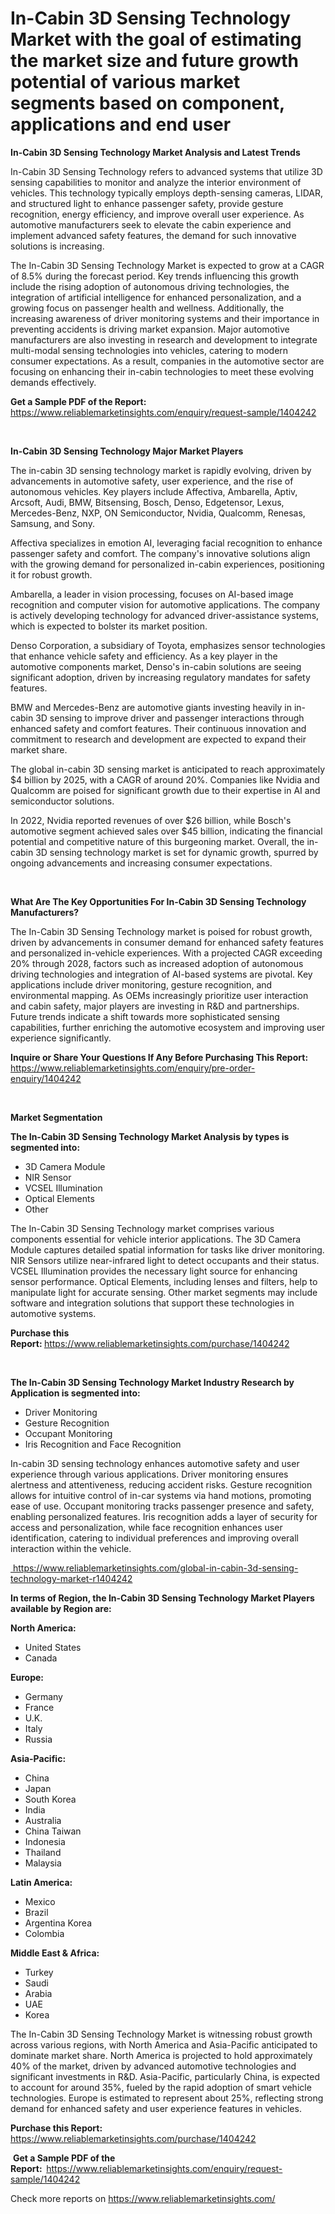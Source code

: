 <p><h1>In-Cabin 3D Sensing Technology Market with the goal of estimating the market size and future growth potential of various market segments based on component, applications and end user</h1></p><p><strong>In-Cabin 3D Sensing Technology Market Analysis and Latest Trends</strong></p>
<p><p>In-Cabin 3D Sensing Technology refers to advanced systems that utilize 3D sensing capabilities to monitor and analyze the interior environment of vehicles. This technology typically employs depth-sensing cameras, LIDAR, and structured light to enhance passenger safety, provide gesture recognition, energy efficiency, and improve overall user experience. As automotive manufacturers seek to elevate the cabin experience and implement advanced safety features, the demand for such innovative solutions is increasing.</p><p>The In-Cabin 3D Sensing Technology Market is expected to grow at a CAGR of 8.5% during the forecast period. Key trends influencing this growth include the rising adoption of autonomous driving technologies, the integration of artificial intelligence for enhanced personalization, and a growing focus on passenger health and wellness. Additionally, the increasing awareness of driver monitoring systems and their importance in preventing accidents is driving market expansion. Major automotive manufacturers are also investing in research and development to integrate multi-modal sensing technologies into vehicles, catering to modern consumer expectations. As a result, companies in the automotive sector are focusing on enhancing their in-cabin technologies to meet these evolving demands effectively.</p></p>
<p><strong>Get a Sample PDF of the Report:&nbsp;</strong> <a href="https://www.reliablemarketinsights.com/enquiry/request-sample/1404242?utm_campaign=2468&utm_medium=2&utm_source=Github&utm_content=ia&utm_term=28022025&utm_id=in-cabin-3d-sensing-technology">https://www.reliablemarketinsights.com/enquiry/request-sample/1404242</a></p>
<p>&nbsp;</p>
<p><strong>In-Cabin 3D Sensing Technology Major Market Players</strong></p>
<p><p>The in-cabin 3D sensing technology market is rapidly evolving, driven by advancements in automotive safety, user experience, and the rise of autonomous vehicles. Key players include Affectiva, Ambarella, Aptiv, Arcsoft, Audi, BMW, Bitsensing, Bosch, Denso, Edgetensor, Lexus, Mercedes-Benz, NXP, ON Semiconductor, Nvidia, Qualcomm, Renesas, Samsung, and Sony.</p><p>Affectiva specializes in emotion AI, leveraging facial recognition to enhance passenger safety and comfort. The company's innovative solutions align with the growing demand for personalized in-cabin experiences, positioning it for robust growth.</p><p>Ambarella, a leader in vision processing, focuses on AI-based image recognition and computer vision for automotive applications. The company is actively developing technology for advanced driver-assistance systems, which is expected to bolster its market position.</p><p>Denso Corporation, a subsidiary of Toyota, emphasizes sensor technologies that enhance vehicle safety and efficiency. As a key player in the automotive components market, Denso's in-cabin solutions are seeing significant adoption, driven by increasing regulatory mandates for safety features.</p><p>BMW and Mercedes-Benz are automotive giants investing heavily in in-cabin 3D sensing to improve driver and passenger interactions through enhanced safety and comfort features. Their continuous innovation and commitment to research and development are expected to expand their market share.</p><p>The global in-cabin 3D sensing market is anticipated to reach approximately $4 billion by 2025, with a CAGR of around 20%. Companies like Nvidia and Qualcomm are poised for significant growth due to their expertise in AI and semiconductor solutions.</p><p>In 2022, Nvidia reported revenues of over $26 billion, while Bosch's automotive segment achieved sales over $45 billion, indicating the financial potential and competitive nature of this burgeoning market. Overall, the in-cabin 3D sensing technology market is set for dynamic growth, spurred by ongoing advancements and increasing consumer expectations.</p></p>
<p>&nbsp;</p>
<p><strong>What Are The Key Opportunities For In-Cabin 3D Sensing Technology Manufacturers?</strong></p>
<p><p>The In-Cabin 3D Sensing Technology market is poised for robust growth, driven by advancements in consumer demand for enhanced safety features and personalized in-vehicle experiences. With a projected CAGR exceeding 20% through 2028, factors such as increased adoption of autonomous driving technologies and integration of AI-based systems are pivotal. Key applications include driver monitoring, gesture recognition, and environmental mapping. As OEMs increasingly prioritize user interaction and cabin safety, major players are investing in R&D and partnerships. Future trends indicate a shift towards more sophisticated sensing capabilities, further enriching the automotive ecosystem and improving user experience significantly.</p></p>
<p><strong>Inquire or Share Your Questions If Any Before Purchasing This Report:</strong> <a href="https://www.reliablemarketinsights.com/enquiry/pre-order-enquiry/1404242?utm_campaign=2468&utm_medium=2&utm_source=Github&utm_content=ia&utm_term=28022025&utm_id=in-cabin-3d-sensing-technology">https://www.reliablemarketinsights.com/enquiry/pre-order-enquiry/1404242</a></p>
<p>&nbsp;</p>
<p><strong>Market Segmentation</strong></p>
<p><strong>The In-Cabin 3D Sensing Technology Market Analysis by types is segmented into:</strong></p>
<p><ul><li>3D Camera Module</li><li>NIR Sensor</li><li>VCSEL Illumination</li><li>Optical Elements</li><li>Other</li></ul></p>
<p><p>The In-Cabin 3D Sensing Technology market comprises various components essential for vehicle interior applications. The 3D Camera Module captures detailed spatial information for tasks like driver monitoring. NIR Sensors utilize near-infrared light to detect occupants and their status. VCSEL Illumination provides the necessary light source for enhancing sensor performance. Optical Elements, including lenses and filters, help to manipulate light for accurate sensing. Other market segments may include software and integration solutions that support these technologies in automotive systems.</p></p>
<p><strong>Purchase this Report:&nbsp;</strong><a href="https://www.reliablemarketinsights.com/purchase/1404242?utm_campaign=2468&utm_medium=2&utm_source=Github&utm_content=ia&utm_term=28022025&utm_id=in-cabin-3d-sensing-technology">https://www.reliablemarketinsights.com/purchase/1404242</a></p>
<p>&nbsp;</p>
<p><strong>The In-Cabin 3D Sensing Technology Market Industry Research by Application is segmented into:</strong></p>
<p><ul><li>Driver Monitoring</li><li>Gesture Recognition</li><li>Occupant Monitoring</li><li>Iris Recognition and Face Recognition</li></ul></p>
<p><p>In-cabin 3D sensing technology enhances automotive safety and user experience through various applications. Driver monitoring ensures alertness and attentiveness, reducing accident risks. Gesture recognition allows for intuitive control of in-car systems via hand motions, promoting ease of use. Occupant monitoring tracks passenger presence and safety, enabling personalized features. Iris recognition adds a layer of security for access and personalization, while face recognition enhances user identification, catering to individual preferences and improving overall interaction within the vehicle.</p></p>
<p><a href="https://www.reliablemarketinsights.com/global-in-cabin-3d-sensing-technology-market-r1404242?utm_campaign=2468&utm_medium=2&utm_source=Github&utm_content=ia&utm_term=28022025&utm_id=in-cabin-3d-sensing-technology">&nbsp;https://www.reliablemarketinsights.com/global-in-cabin-3d-sensing-technology-market-r1404242</a></p>
<p><strong>In terms of Region, the In-Cabin 3D Sensing Technology Market Players available by Region are:</strong></p>
<p>
    <p> <strong> North America: </strong>
        <ul>
            <li>United States</li>
            <li>Canada</li>
        </ul>
        </p> 
    <p> <strong> Europe: </strong>
        <ul>
            <li>Germany</li>
            <li>France</li>
            <li>U.K.</li>
            <li>Italy</li>
            <li>Russia</li>
        </ul>
        </p> 
    <p> <strong> Asia-Pacific: </strong>
        <ul>
            <li>China</li>
            <li>Japan</li>
            <li>South Korea</li>
            <li>India</li>
            <li>Australia</li>
            <li>China Taiwan</li>
            <li>Indonesia</li>
            <li>Thailand</li>
            <li>Malaysia</li>
        </ul>
        </p> 
    <p> <strong> Latin America: </strong>
        <ul>
            <li>Mexico</li>
            <li>Brazil</li>
            <li>Argentina Korea</li>
            <li>Colombia</li>
        </ul>
        </p> 
    <p> <strong> Middle East & Africa: </strong>
        <ul>
            <li>Turkey</li>
            <li>Saudi</li>
            <li>Arabia</li>
            <li>UAE</li>
            <li>Korea</li>
        </ul>
    </p>
    </p>
<p><p>The In-Cabin 3D Sensing Technology Market is witnessing robust growth across various regions, with North America and Asia-Pacific anticipated to dominate market share. North America is projected to hold approximately 40% of the market, driven by advanced automotive technologies and significant investments in R&D. Asia-Pacific, particularly China, is expected to account for around 35%, fueled by the rapid adoption of smart vehicle technologies. Europe is estimated to represent about 25%, reflecting strong demand for enhanced safety and user experience features in vehicles.</p></p>
<p><strong>Purchase this Report: </strong><a href="https://www.reliablemarketinsights.com/purchase/1404242?utm_campaign=2468&utm_medium=2&utm_source=Github&utm_content=ia&utm_term=28022025&utm_id=in-cabin-3d-sensing-technology">https://www.reliablemarketinsights.com/purchase/1404242</a></p>
<p>&nbsp;<strong>Get a Sample PDF of the Report:&nbsp;&nbsp;</strong><a href="https://www.reliablemarketinsights.com/enquiry/request-sample/1404242?utm_campaign=2468&utm_medium=2&utm_source=Github&utm_content=ia&utm_term=28022025&utm_id=in-cabin-3d-sensing-technology">https://www.reliablemarketinsights.com/enquiry/request-sample/1404242</a></p>
<p><strong></strong></p>
<p>Check more reports on <a href="https://www.reliablemarketinsights.com/?utm_campaign=2468&utm_medium=2&utm_source=Github&utm_content=ia&utm_term=28022025&utm_id=in-cabin-3d-sensing-technology">https://www.reliablemarketinsights.com/</a></p>